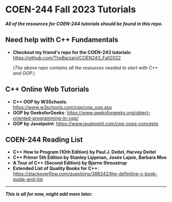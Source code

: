 # COEN-244 Fall 2023 Tutorials
***All of the resources for COEN-244 tutorials should be found in this repo.***

## Need help with C++ Fundamentals
- **Checkout my friend's repo for the COEN-243 tutorials**: https://github.com/TheBarzani/COEN243_Fall2022
   
   (*The above repo contains all the resources needed to start with C++ and OOP.*)

## C++ Online Web Tutorials
- **C++ OOP by W3Schools**: https://www.w3schools.com/cpp/cpp_oop.asp
- **OOP by GeeksforGeeks**: https://www.geeksforgeeks.org/object-oriented-programming-in-cpp/
- **OOP by Javatpoint**: https://www.javatpoint.com/cpp-oops-concepts

## COEN-244 Reading List
- **C++ How to Program (10th Edition) by Paul J. Deitel, Harvey Deitel**
- **C++ Primer 5th Edition by Stanley Lippman, Josée Lajoie, Barbara Moo**
- **A Tour of C++ (Second Edition) by Bjarne Stroustrup**
- **Extended List of Quality Books for C++**: https://stackoverflow.com/questions/388242/the-definitive-c-book-guide-and-list

_______________________________________________________________________________________________________________________________________________________________________
***This is all for now, might add more later.***
